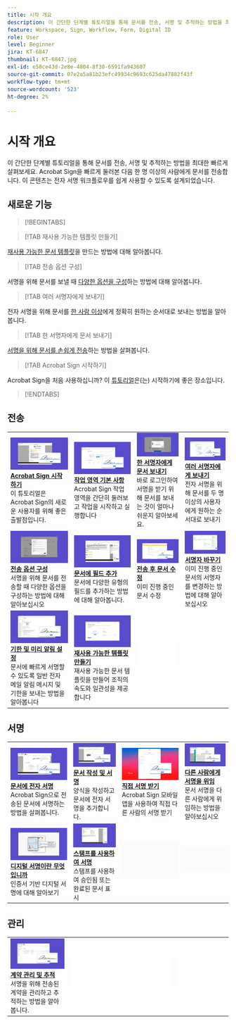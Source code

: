 ```yaml
---
title: 시작 개요
description: 이 간단한 단계별 튜토리얼을 통해 문서를 전송, 서명 및 추적하는 방법을 최대한 빠르게 살펴보세요
feature: Workspace, Sign, Workflow, Form, Digital ID
role: User
level: Beginner
jira: KT-6847
thumbnail: KT-6847.jpg
exl-id: e58ce43d-2e8e-4804-8f30-6591fa943607
source-git-commit: 07e2a5a81b23efc49934c9693c625da47882f43f
workflow-type: tm+mt
source-wordcount: '523'
ht-degree: 2%

---
```


# 시작 개요

이 간단한 단계별 튜토리얼을 통해 문서를 전송, 서명 및 추적하는 방법을 최대한 빠르게 살펴보세요. Acrobat Sign을 빠르게 둘러본 다음 한 명 이상의 사람에게 문서를 전송합니다. 이 콘텐츠는 전자 서명 워크플로우를 쉽게 사용할 수 있도록 설계되었습니다.

## 새로운 기능

>[!BEGINTABS]

>[!TAB 재사용 가능한 템플릿 만들기]

[재사용 가능한 문서 템플릿](../sign-advanced-users/create-a-template.md)을 만드는 방법에 대해 알아봅니다.

>[!TAB 전송 옵션 구성]

서명을 위해 문서를 보낼 때 [다양한 옵션을 구성](sending-options.md)하는 방법에 대해 알아봅니다.

>[!TAB 여러 서명자에게 보내기]

전자 서명을 위해 문서를 [한 사람 이상](send-to-multiple-recipients.md)에게 정확히 원하는 순서대로 보내는 방법을 알아봅니다.

>[!TAB 한 서명자에게 문서 보내기]

[서명을 위해 문서를 손쉽게 전송](send-to-single-recipient.md)하는 방법을 살펴봅니다.

>[!TAB Acrobat Sign 시작하기]

Acrobat Sign을 처음 사용하십니까? 이 [튜토리얼](new-sender.md)은(는) 시작하기에 좋은 장소입니다.

>[!ENDTABS]

## 전송

<table style="table-layout:fixed">
<tr>
  <td>
    <a href="new-sender.md">
      <img alt="Acrobat Sign 시작하기" src="../assets/gettingstartednew.png" />
    </a>
    <div>
    <a href="new-sender.md"><strong>Acrobat Sign 시작하기</strong></a>
    </div>
    이 튜토리얼은 Acrobat Sign의 새로운 사용자를 위해 좋은 출발점입니다.
    <br>
  </td>
 <td>
    <a href="quick-tour.md">
      <img alt="작업 공간 기본 사항" src="../assets/workspace.png" />
    </a>
    <div>
    <a href="quick-tour.md"><strong>작업 영역 기본 사항</strong></a>
    </div>
    Acrobat Sign 작업 영역을 간단히 둘러보고 작업을 시작하고 실행합니다
    <br>
  </td>
  <td>
    <a href="send-to-single-recipient.md">
      <img alt="한 서명자에게 문서 보내기" src="../assets/send-single-recipient.png" />
    </a>
    <div>
    <a href="send-to-single-recipient.md"><strong>한 서명자에게 문서 보내기</strong></a>
    </div>
    바로 로그인하여 서명을 받기 위해 문서를 보내는 것이 얼마나 쉬운지 알아보세요.
    <br>
  </td>
  <td>
    <a href="send-to-multiple-recipients.md">
      <img alt="여러 서명자에게 보내기" src="../assets/send-to-multiple-recipient.png" />
    </a>
    <div>
    <a href="send-to-multiple-recipients.md"><strong>여러 서명자에게 보내기</strong></a>
    </div>
    전자 서명을 위해 문서를 두 명 이상의 사용자에게 원하는 순서대로 보내기
    <br>
  </td>
</tr>
<tr>
  <td>
    <a href="sending-options.md">
      <img alt="전송 옵션 구성" src="../assets/configure.png" />
    </a>
    <div>
    <a href="sending-options.md"><strong>전송 옵션 구성</strong></a>
    </div>
    서명을 위해 문서를 전송할 때 다양한 옵션을 구성하는 방법에 대해 알아보십시오
    <br>
  </td>
  <td>
    <a href="adding-fields.md">
      <img alt="문서에 필드 추가" src="../assets/adding-fields.png" />
    </a>
    <div>
    <a href="adding-fields.md"><strong>문서에 필드 추가</strong></a>
    </div>
    문서에 다양한 유형의 필드를 추가하는 방법에 대해 알아봅니다.
    <br>
  </td>
  <td>
    <a href="modify-in-flight.md">
      <img alt="전송 후 문서 수정" src="../assets/modify.png" />
    </a>
    <div>
    <a href="modify-in-flight.md"><strong>전송 후 문서 수정</strong></a>
    </div>
    이미 진행 중인 문서 수정
    <br>
  </td>
  <td>
    <a href="replace-signer.md">
      <img alt="서명자 바꾸기" src="../assets/replace.png" />
    </a>
    <div>
    <a href="replace-signer.md"><strong>서명자 바꾸기</strong></a>
    </div>
    이미 진행 중인 문서의 서명자를 변경하는 방법에 대해 알아보십시오
     <br>
  </td>
</tr>
<tr>
  <td>
      <a href="set-deadlines-reminders.md">
        <img alt="기한 및 미리 알림 설정" src="../assets/deadlines-reminders.png" />
      </a>
      <div>
      <a href="set-deadlines-reminders.md"><strong>기한 및 미리 알림 설정</strong></a>
      </div>
      문서에 빠르게 서명할 수 있도록 일반 전자 메일 알림 메시지 및 기한을 보내는 방법을 알아봅니다
      <br>
    </td> 
  <td>
    <a href="../sign-advanced-users/create-a-template.md">
      <img alt="재사용할 수 있는 템플릿을 생성합니다." src="../assets/create-template.png" />
    </a>
    <div>
    <a href="../sign-advanced-users/create-a-template.md"><strong>재사용 가능한 템플릿 만들기</strong></a>
    </div>
    재사용 가능한 문서 템플릿을 만들어 조직의 속도와 일관성을 제공합니다
    <br>
  </td>
    <td>
      <img alt="스페이서" src="../assets/Whitespacer.png" />
      <div>
      <br>
    </td>
    <td>
      <img alt="스페이서" src="../assets/Whitespacer.png" />
      <div>
      <br>
    </td>
</tr>
</table>

## 서명

<table style="table-layout:fixed">
<tr>
  <td>
    <a href="electronically-sign-a-document.md">
      <img alt="문서 전자 서명" src="../assets/sign-electronically.png" />
    </a>
    <div>
    <a href="electronically-sign-a-document.md"><strong>문서에 전자 서명</strong></a>
    </div>
    Acrobat Sign으로 전송된 문서에 서명하는 방법을 살펴봅니다.
    <br>
  </td>
  <td>
    <a href="fill-and-sign.md">
      <img alt="문서 작성 및 서명" src="../assets/fill-and-sign.png" />
    </a>
    <div>
    <a href="fill-and-sign.md"><strong>문서 작성 및 서명</strong></a>
    </div>
    양식을 작성하고 문서에 전자 서명을 추가합니다.
    <br>
  </td>
  <td>
    <a href="sign-in-person.md">
      <img alt="직접 서명 받기" src="../assets/inperson.png" />
    </a>
    <div>
    <a href="sign-in-person.md"><strong>직접 서명 받기</strong></a>
    </div>
    Acrobat Sign 모바일 앱을 사용하여 직접 다른 사람의 서명 받기
    <br>
  </td>
  <td>
    <a href="delegate-signing.md">
      <img alt="다른 사람에게 서명 위임" src="../assets/delegate-signing.png" />
    </a>
    <div>
    <a href="delegate-signing.md"><strong>다른 사람에게 서명을 위임</strong></a>
    </div>
    문서 서명을 다른 사람에게 위임하는 방법을 알아보십시오
    <br>
  </td>
</tr>
<tr>
  <td>
    <a href="sign-with-a-digital-signature.md">
      <img alt="디지털 서명이란 무엇입니까?" src="../assets/digital-signature.png" />
    </a>
    <div>
    <a href="sign-with-a-digital-signature.md"><strong>디지털 서명이란 무엇입니까</strong></a>
    </div>
    인증서 기반 디지털 서명에 대해 알아보기
    <br>
  </td>
  <td>
    <a href="sign-with-a-stamp.md">
      <img alt="스탬프를 사용하여 서명" src="../assets/sign-stamp.png" />
    </a>
    <div>
    <a href="sign-with-a-stamp.md"><strong>스탬프를 사용하여 서명</strong></a>
    </div>
    스탬프를 사용하여 승인됨 또는 완료된 문서 표시
     <br>
  </td> 
 <td>
    <img alt="스페이서" src="../assets/Grayspacer.png" />
    <div>
    <br>
  </td>
  <td>
    <img alt="스페이서" src="../assets/Grayspacer.png" />
    <div>
    <br>
  </td>
</tr>  
</table>

## 관리

<table style="table-layout:fixed">
<tr>
  <td>
    <a href="manage-and-track.md">
      <img alt="계약 관리 및 추적" src="../assets/manage-track.png" />
    </a>
    <div>
    <a href="manage-and-track.md"><strong>계약 관리 및 추적</strong></a>
    </div>
    서명을 위해 전송된 계약을 관리하고 추적하는 방법을 알아봅니다.
    <br>
  </td>
  <td>
    <img alt="스페이서" src="../assets/Whitespacer.png" />
    <div>
    <br>
  </td>
  <td>
    <img alt="스페이서" src="../assets/Whitespacer.png" />
    <div>
    <br>
  </td>
  <td>
    <img alt="스페이서" src="../assets/Whitespacer.png" />
    <div>
    <br>
  </td>
</tr>
</table>
